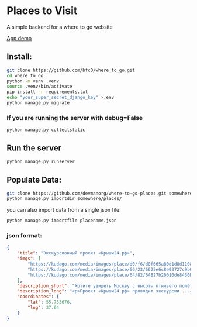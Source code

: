 # Places to Visit

A simple backend for a where to go website

[App demo](https://bfc0.pythonanywhere.com/)

## Install:
```bash
git clone https://github.com/bfc0/where_to_go.git
cd where_to_go
python -m venv .venv
source .venv/bin/activate
pip install -r requirements.txt
echo "your_super_secret_django_key" >.env
python manage.py migrate
```

### If you are running the server with debug=False
```bash
python manage.py collectstatic
```

## Run the server
```bash
python manage.py runserver
```
## Populate Data:
```bash
git clone https://github.com/devmanorg/where-to-go-places.git somewhere
python manage.py importdir somewhere/places/
```

you can also import data from a single json file:
```bash
python manage.py importfile placename.json
```

### json format:
```json
{
    "title": "Экскурсионный проект «Крыши24.рф»",
    "imgs": [
        "https://kudago.com/media/images/place/d0/f6/d0f665a80d1d8d110826ba797569df02.jpg",
        "https://kudago.com/media/images/place/66/23/6623e6c8e93727c9b0bb198972d9e9fa.jpg",
        "https://kudago.com/media/images/place/64/82/64827b20010de8430bfc4fb14e786c19.jpg",
    ],
    "description_short": "Хотите увидеть Москву с высоты птичьего полёта?",
    "description_long": "<p>Проект «Крыши24.рф» проводит экскурсии ...</p>",
    "coordinates": {
        "lat": 55.753676,
        "lng": 37.64
    }
}
```


